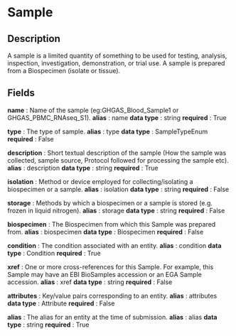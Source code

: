 # Sample

## Description

A sample is a limited quantity of something to be used for testing, analysis, inspection, investigation, demonstration, or trial use. A sample is prepared from a Biospecimen (isolate or tissue).

## Fields


**name** : Name of the sample (eg:GHGAS_Blood_Sample1 or GHGAS_PBMC_RNAseq_S1).
**alias** : name
**data type** : string
**required** : True


**type** : The type of sample.
**alias** : type
**data type** : SampleTypeEnum
**required** : False


**description** : Short textual description of the sample (How the sample was collected, sample source, Protocol followed for processing the sample etc).
**alias** : description
**data type** : string
**required** : True


**isolation** : Method or device employed for collecting/isolating a biospecimen or a sample.
**alias** : isolation
**data type** : string
**required** : False


**storage** : Methods by which a biospecimen or a sample is stored (e.g. frozen in liquid nitrogen).
**alias** : storage
**data type** : string
**required** : False


**biospecimen** : The Biospecimen from which this Sample was prepared from.
**alias** : biospecimen
**data type** : Biospecimen
**required** : False


**condition** : The condition associated with an entity.
**alias** : condition
**data type** : Condition
**required** : True


**xref** : One or more cross-references for this Sample. For example, this Sample may have an EBI BioSamples accession or an EGA Sample accession.
**alias** : xref
**data type** : string
**required** : False


**attributes** : Key/value pairs corresponding to an entity.
**alias** : attributes
**data type** : Attribute
**required** : False


**alias** : The alias for an entity at the time of submission.
**alias** : alias
**data type** : string
**required** : True

